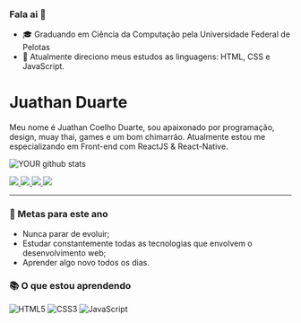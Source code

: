 ### Fala ai 👋
- 🎓 Graduando em Ciência da Computação pela Universidade Federal de Pelotas
- 🎯 Atualmente direciono meus estudos as linguagens: HTML, CSS e JavaScript.
# Juathan Duarte
Meu nome é Juathan Coelho Duarte, sou apaixonado por programação, design, muay thai, games e um bom chimarrão.
Atualmente estou me especializando em Front-end com ReactJS & React-Native.

![YOUR github stats](https://github-readme-stats.vercel.app/api?username=juathanduarte)

<a href="https://www.linkedin.com/in/juathanduarte/">
 <img src="https://img.shields.io/badge/-Linkedin-blue?style=flat-square&logo=Linkedin&logoColor=white" />
</a>

<a href="mailto:juathan.cduarte@inf.ufpel.edu.br">
 <img src="https://img.shields.io/badge/-Email-c14438?style=flat-square&logo=Gmail&logoColor=white" />
</a>

<a href="https://twitter.com/juatss">
 <img src="https://img.shields.io/badge/twitter-%231DA1F2.svg?&style=for-the-badge&logo=twitter&logoColor=white" />
</a>

<a href="https://www.instagram.com/juatss/">
 <img src = "https://img.shields.io/badge/instagram-%23E4405F.svg?&style=for-the-badge&logo=instagram&logoColor=white">
</a>

--- 

### 🎯 Metas para este ano
- Nunca parar de evoluir;
- Estudar constantemente todas as tecnologias que envolvem o desenvolvimento web;
- Aprender algo novo todos os dias.

### 📚 O que estou aprendendo
![HTML5](https://img.shields.io/badge/-HTML5-E34F26?style=flat-square&logo=html5&logoColor=white)
![CSS3](https://img.shields.io/badge/-CSS3-1572B6?style=flat-square&logo=css3)
![JavaScript](https://img.shields.io/badge/-JavaScript-black?style=flat-square&logo=javascript)
